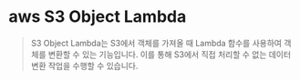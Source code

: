 # aws S3 Object Lambda

> S3 Object Lambda는 S3에서 객체를 가져올 때 Lambda 함수를 사용하여 객체를 변환할 수 있는 기능입니다. 이를 통해 S3에서 직접 처리할 수 없는 데이터 변환 작업을 수행할 수 있습니다.
